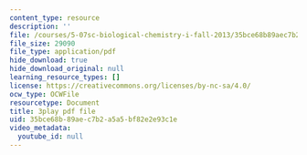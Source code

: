 ```yaml
---
content_type: resource
description: ''
file: /courses/5-07sc-biological-chemistry-i-fall-2013/35bce68b89aec7b2a5a5bf82e2e93c1e_VykaDbJIb8A.pdf
file_size: 29090
file_type: application/pdf
hide_download: true
hide_download_original: null
learning_resource_types: []
license: https://creativecommons.org/licenses/by-nc-sa/4.0/
ocw_type: OCWFile
resourcetype: Document
title: 3play pdf file
uid: 35bce68b-89ae-c7b2-a5a5-bf82e2e93c1e
video_metadata:
  youtube_id: null
---
```


